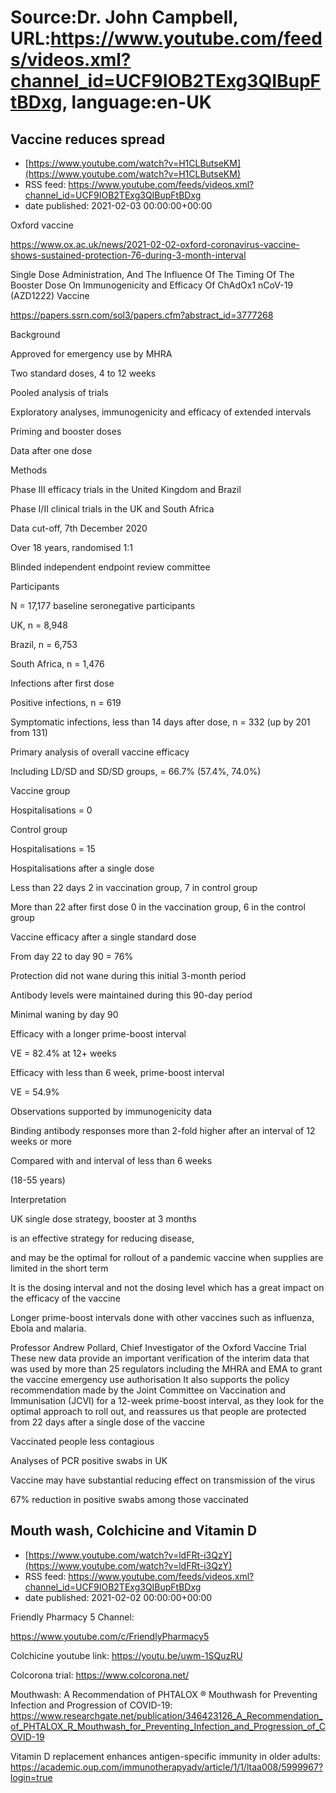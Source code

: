 # Source:Dr. John Campbell, URL:https://www.youtube.com/feeds/videos.xml?channel_id=UCF9IOB2TExg3QIBupFtBDxg, language:en-UK

## Vaccine reduces spread
 - [https://www.youtube.com/watch?v=H1CLButseKM](https://www.youtube.com/watch?v=H1CLButseKM)
 - RSS feed: https://www.youtube.com/feeds/videos.xml?channel_id=UCF9IOB2TExg3QIBupFtBDxg
 - date published: 2021-02-03 00:00:00+00:00

Oxford vaccine

https://www.ox.ac.uk/news/2021-02-02-oxford-coronavirus-vaccine-shows-sustained-protection-76-during-3-month-interval

 Single Dose Administration, And The Influence Of The Timing Of The Booster Dose On Immunogenicity and Efficacy Of ChAdOx1 nCoV-19 (AZD1222) Vaccine

https://papers.ssrn.com/sol3/papers.cfm?abstract_id=3777268

Background

Approved for emergency use by MHRA

Two standard doses, 4 to 12 weeks

Pooled analysis of trials

Exploratory analyses, immunogenicity and efficacy of extended intervals

Priming and booster doses

Data after one dose

Methods

Phase III efficacy trials in the United Kingdom and Brazil

Phase I/II clinical trials in the UK and South Africa

Data cut-off, 7th December 2020

Over 18 years, randomised 1:1

Blinded independent endpoint review committee



Participants

N = 17,177 baseline seronegative participants

UK, n = 8,948

Brazil, n = 6,753

South Africa, n = 1,476

Infections after first dose

Positive infections, n = 619

Symptomatic infections, less than 14 days after dose, n = 332 (up by 201 from 131)






Primary analysis of overall vaccine efficacy

Including LD/SD and SD/SD groups, = 66.7% (57.4%,  74.0%)

Vaccine group

Hospitalisations = 0

Control group

Hospitalisations = 15






Hospitalisations after a single dose

Less than 22 days
2 in vaccination group, 7 in control group

More than 22 after first dose
0 in the vaccination group, 6 in the control group







Vaccine efficacy after a single standard dose

From day 22 to day 90 = 76%

Protection did not wane during this initial 3-month period

Antibody levels were maintained during this 90-day period

Minimal waning by day 90

Efficacy with a longer prime-boost interval

VE = 82.4% at 12+ weeks

Efficacy with less than 6 week, prime-boost interval

VE = 54.9%

Observations supported by immunogenicity data

Binding antibody responses more than 2-fold higher after an interval of 12 weeks or more

Compared with and interval of less than 6 weeks

(18-55 years)

Interpretation

UK single dose strategy, booster at 3 months

is an effective strategy for reducing disease, 

and may be the optimal for rollout of a pandemic vaccine when supplies are limited in the short term

It is the dosing interval and not the dosing level which has a great impact on the efficacy of the vaccine

Longer prime-boost intervals done with other vaccines such as influenza, Ebola and malaria.

Professor Andrew Pollard, Chief Investigator of the Oxford Vaccine Trial
These new data provide an important verification of the interim data that was used by more than 25 regulators including the MHRA and EMA to grant the vaccine emergency use authorisation
It also supports the policy recommendation made by the Joint Committee on Vaccination and Immunisation (JCVI)
 for a 12-week prime-boost interval, as they look for the optimal approach to roll out, and reassures us that people are protected from 22 days after a single dose of the vaccine

Vaccinated people less contagious

Analyses of PCR positive swabs in UK

Vaccine may have substantial reducing effect on transmission of the virus

67% reduction in positive swabs among those vaccinated

## Mouth wash, Colchicine and Vitamin D
 - [https://www.youtube.com/watch?v=ldFRt-i3QzY](https://www.youtube.com/watch?v=ldFRt-i3QzY)
 - RSS feed: https://www.youtube.com/feeds/videos.xml?channel_id=UCF9IOB2TExg3QIBupFtBDxg
 - date published: 2021-02-02 00:00:00+00:00

Friendly Pharmacy 5 Channel: 

https://www.youtube.com/c/FriendlyPharmacy5

Colchicine youtube link:  https://youtu.be/uwm-1SQuzRU

Colcorona trial: https://www.colcorona.net/

Mouthwash: 
A Recommendation of PHTALOX ® Mouthwash for Preventing Infection and Progression of COVID-19: https://www.researchgate.net/publication/346423126_A_Recommendation_of_PHTALOX_R_Mouthwash_for_Preventing_Infection_and_Progression_of_COVID-19

Vitamin D replacement enhances antigen-specific immunity in older adults: https://academic.oup.com/immunotherapyadv/article/1/1/ltaa008/5999967?login=true

